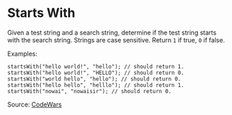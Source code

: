 # Starts With

Given a test string and a search string, determine if the test string starts with the search string. Strings are case sensitive. Return `1` if true, `0` if false.

Examples:
```
startsWith("hello world!", "hello"); // should return 1.
startsWith("hello world!", "HELLO"); // should return 0.
startsWith("world hello", "hello"); // should return 0.
startsWith("hello hello", "helllo"); // should return 1.
startsWith("nowai", "nowaisir"); // should return 0.
```

Source: [CodeWars](https://www.codewars.com/kata/5803a6d8db07c59fff00015f)